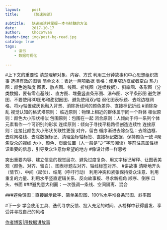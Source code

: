 ```yaml
---
layout:     post
title:      《快速阅读》

subtitle:   快速阅读并掌握一本书精髓的方法
date:       2017-10-17
author:     ChocoYvan
header-img: img/post-bg-read.jpg
catalog: true
tags:
    - 读书
    - 数据可视化
    
---
```


#上下文的重要性
清楚理解对象、内容、方式
利用三分钟故事和中心思想组织故事
选择有效的图表
简单文本：表达一两项数据
表格：使用窄边框或者空白
热力图：颜色饱和度
图表、散点图、线图、折线图（连续数据）、斜率图、条形图（分类数据，要有零点基线）、直方图、堆叠竖直条形图、瀑布图、水平条形图
避免饼图、不要使用3D图形和甜甜圈图、避免使用双y轴
弱化图表标题、去除边框网格、将xy轴置成灰色融入背景、消除折线间的颜色差异、直接标记折线
#消除杂乱
视觉认知的格式塔原则：
临近原则：物理上相近的群体属于同一个群体
相似原则：颜色大小形状相似
包围原则：包围在一起
闭合原则：人倾向于将一系列个体元素看作一个可识别的形状
连续原则：倾向于寻找平稳路径创造连续性
连接原则：连接比颜色大小形状关联性更强
对齐，留白
循序渐进去除杂乱：去除边框、去除网格线、去除数据标记、清理坐标轴标签、直接标记数据、保持颜色一致
#聚焦受众的视线
大小、颜色、页面位置（人一般是“之”字形阅读）等前注意属性标识重要的信息，引导受众注意你希望的地方
#像设计师一样思考
 
突出重要内容、建立信息的视觉层次、避免过度复杂、用文字标记解释、让图表美观（颜色、对齐、留白）、图表标题左对齐、轴线标签对齐、
#讲故事
清晰地开头（情节）、中间（起伏）、结尾（呼吁行动）
利用冲突和紧张保持受众注意、利用重复的力量、利用水平竖直逻辑关系、反向故事板、寻求新视角
顺序、倒序
口头、书面
###避免意大利面：一次强调一条线、空间隔离、混合

###避免饼图：直接展示数字、简单条形图、100%水平堆叠条形图、斜率图

#下一步
学会使用工具、迭代寻求反馈、投入充足的时间、从榜样中获得启发、享受并寻找自己的风格

[作者博客|用数据讲故事](storytellingwithdata.com)
